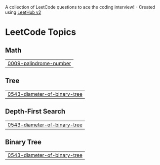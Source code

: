A collection of LeetCode questions to ace the coding interview! - Created using [LeetHub v2](https://github.com/arunbhardwaj/LeetHub-2.0)
<!---LeetCode Topics Start-->
# LeetCode Topics
## Math
|  |
| ------- |
| [0009-palindrome-number](https://github.com/rishu5110/DSA-JAVA/tree/master/0009-palindrome-number) |
## Tree
|  |
| ------- |
| [0543-diameter-of-binary-tree](https://github.com/rishu5110/DSA-JAVA/tree/master/0543-diameter-of-binary-tree) |
## Depth-First Search
|  |
| ------- |
| [0543-diameter-of-binary-tree](https://github.com/rishu5110/DSA-JAVA/tree/master/0543-diameter-of-binary-tree) |
## Binary Tree
|  |
| ------- |
| [0543-diameter-of-binary-tree](https://github.com/rishu5110/DSA-JAVA/tree/master/0543-diameter-of-binary-tree) |
<!---LeetCode Topics End-->